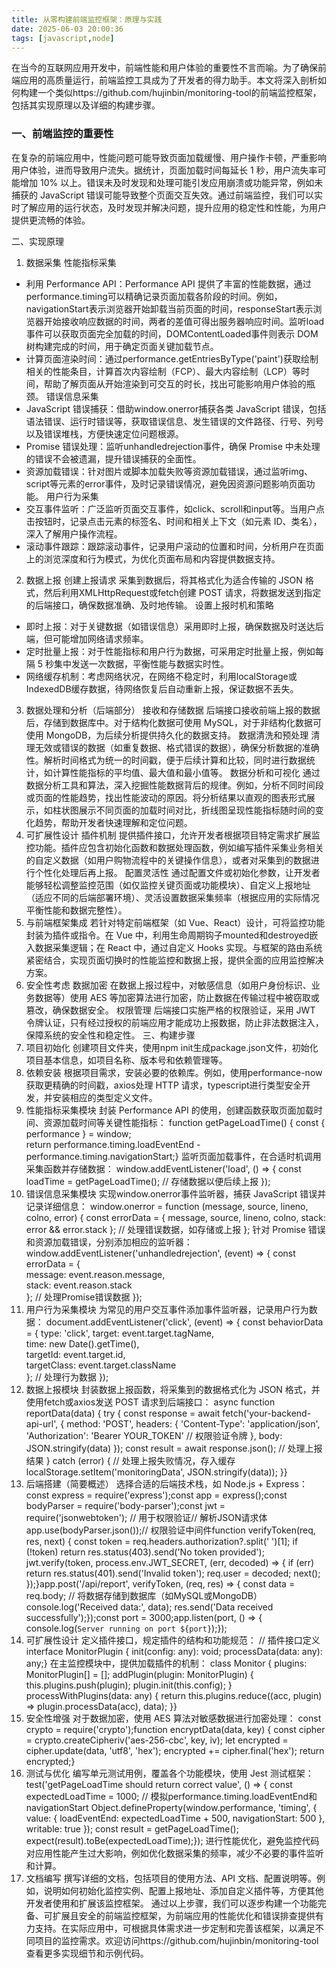 ```yaml
---
title: 从零构建前端监控框架：原理与实践
date: 2025-06-03 20:00:36
tags: [javascript,node]
---
```




在当今的互联网应用开发中，前端性能和用户体验的重要性不言而喻。为了确保前端应用的高质量运行，前端监控工具成为了开发者的得力助手。本文将深入剖析如何构建一个类似https://github.com/hujinbin/monitoring-tool的前端监控框架，包括其实现原理以及详细的构建步骤。


### 一、前端监控的重要性
在复杂的前端应用中，性能问题可能导致页面加载缓慢、用户操作卡顿，严重影响用户体验，进而导致用户流失。据统计，页面加载时间每延长 1 秒，用户流失率可能增加 10% 以上。错误未及时发现和处理可能引发应用崩溃或功能异常，例如未捕获的 JavaScript 错误可能导致整个页面交互失效。通过前端监控，我们可以实时了解应用的运行状态，及时发现并解决问题，提升应用的稳定性和性能，为用户提供更流畅的体验。

二、实现原理
1. 数据采集
性能指标采集


<!--more-->

- 利用 Performance API：Performance API 提供了丰富的性能数据，通过performance.timing可以精确记录页面加载各阶段的时间。例如，navigationStart表示浏览器开始卸载当前页面的时间，responseStart表示浏览器开始接收响应数据的时间，两者的差值可得出服务器响应时间。监听load事件可以获取页面完全加载的时间，DOMContentLoaded事件则表示 DOM 树构建完成的时间，用于确定页面关键加载节点。
- 计算页面渲染时间：通过performance.getEntriesByType('paint')获取绘制相关的性能条目，计算首次内容绘制（FCP）、最大内容绘制（LCP）等时间，帮助了解页面从开始渲染到可交互的时长，找出可能影响用户体验的瓶颈。
错误信息采集
- JavaScript 错误捕获：借助window.onerror捕获各类 JavaScript 错误，包括语法错误、运行时错误等，获取错误信息、发生错误的文件路径、行号、列号以及错误堆栈，方便快速定位问题根源。
- Promise 错误处理：监听unhandledrejection事件，确保 Promise 中未处理的错误不会被遗漏，提升错误捕获的全面性。
- 资源加载错误：针对图片或脚本加载失败等资源加载错误，通过监听img、script等元素的error事件，及时记录错误情况，避免因资源问题影响页面功能。
用户行为采集
- 交互事件监听：广泛监听页面交互事件，如click、scroll和input等。当用户点击按钮时，记录点击元素的标签名、时间和相关上下文（如元素 ID、类名），深入了解用户操作流程。
- 滚动事件跟踪：跟踪滚动事件，记录用户滚动的位置和时间，分析用户在页面上的浏览深度和行为模式，为优化页面布局和内容提供数据支持。



2. 数据上报
创建上报请求
采集到数据后，将其格式化为适合传输的 JSON 格式，然后利用XMLHttpRequest或fetch创建 POST 请求，将数据发送到指定的后端接口，确保数据准确、及时地传输。
设置上报时机和策略
- 即时上报：对于关键数据（如错误信息）采用即时上报，确保数据及时送达后端，但可能增加网络请求频率。
- 定时批量上报：对于性能指标和用户行为数据，可采用定时批量上报，例如每隔 5 秒集中发送一次数据，平衡性能与数据实时性。
- 网络缓存机制：考虑网络状况，在网络不稳定时，利用localStorage或IndexedDB缓存数据，待网络恢复后自动重新上报，保证数据不丢失。
3. 数据处理和分析（后端部分）
接收和存储数据
后端接口接收前端上报的数据后，存储到数据库中。对于结构化数据可使用 MySQL，对于非结构化数据可使用 MongoDB，为后续分析提供持久化的数据支持。
数据清洗和预处理
清理无效或错误的数据（如重复数据、格式错误的数据），确保分析数据的准确性。解析时间格式为统一的时间戳，便于后续计算和比较，同时进行数据统计，如计算性能指标的平均值、最大值和最小值等。
数据分析和可视化
通过数据分析工具和算法，深入挖掘性能数据背后的规律。例如，分析不同时间段或页面的性能趋势，找出性能波动的原因。将分析结果以直观的图表形式展示，如柱状图展示不同页面的加载时间对比，折线图呈现性能指标随时间的变化趋势，帮助开发者快速理解和定位问题。
4. 可扩展性设计
插件机制
提供插件接口，允许开发者根据项目特定需求扩展监控功能。插件应包含初始化函数和数据处理函数，例如编写插件采集业务相关的自定义数据（如用户购物流程中的关键操作信息），或者对采集到的数据进行个性化处理后再上报。
配置灵活性
通过配置文件或初始化参数，让开发者能够轻松调整监控范围（如仅监控关键页面或功能模块）、自定义上报地址（适应不同的后端部署环境）、灵活设置数据采集频率（根据应用的实际情况平衡性能和数据完整性）。
5. 与前端框架集成
若针对特定前端框架（如 Vue、React）设计，可将监控功能封装为插件或指令。在 Vue 中，利用生命周期钩子mounted和destroyed嵌入数据采集逻辑；在 React 中，通过自定义 Hooks 实现。与框架的路由系统紧密结合，实现页面切换时的性能监控和数据上报，提供全面的应用监控解决方案。
6. 安全性考虑
数据加密
在数据上报过程中，对敏感信息（如用户身份标识、业务数据等）使用 AES 等加密算法进行加密，防止数据在传输过程中被窃取或篡改，确保数据安全。
权限管理
后端接口实施严格的权限验证，采用 JWT 令牌认证，只有经过授权的前端应用才能成功上报数据，防止非法数据注入，保障系统的安全性和稳定性。
三、构建步骤
1. 项目初始化
创建项目文件夹，使用npm init生成package.json文件，初始化项目基本信息，如项目名称、版本号和依赖管理等。
2. 依赖安装
根据项目需求，安装必要的依赖库。例如，使用performance-now获取更精确的时间戳，axios处理 HTTP 请求，typescript进行类型安全开发，并安装相应的类型定义文件。
3. 性能指标采集模块
封装 Performance API 的使用，创建函数获取页面加载时间、资源加载时间等关键性能指标：
function getPageLoadTime() {
  const { performance } = window;  
  return performance.timing.loadEventEnd - performance.timing.navigationStart;}
监听页面加载事件，在合适时机调用采集函数并存储数据：
window.addEventListener('load', () => {
  const loadTime = getPageLoadTime();  // 存储数据以便后续上报
});
4. 错误信息采集模块
实现window.onerror事件监听器，捕获 JavaScript 错误并记录详细信息：
window.onerror = function (message, source, lineno, colno, error) {
  const errorData = {
      message, 
      source,    lineno,    colno,    stack: error && error.stack  };  // 处理错误数据，如存储或上报
  };
针对 Promise 错误和资源加载错误，分别添加相应的监听器：
window.addEventListener('unhandledrejection', (event) => {
  const errorData = {   
       message: event.reason.message,    
       stack: event.reason.stack  
   };  // 处理Promise错误数据
 });
5. 用户行为采集模块
为常见的用户交互事件添加事件监听器，记录用户行为数据：
document.addEventListener('click', (event) => {
  const behaviorData = {
      type: 'click',
      target: event.target.tagName,    
      time: new Date().getTime(),    
      targetId: event.target.id,    
      targetClass: event.target.className  
   };  // 处理行为数据
  });
6. 数据上报模块
封装数据上报函数，将采集到的数据格式化为 JSON 格式，并使用fetch或axios发送 POST 请求到后端接口：
async function reportData(data) {  try {    const response = await fetch('your-backend-api-url', {      method: 'POST',      headers: {        'Content-Type': 'application/json',        'Authorization': 'Bearer YOUR_TOKEN' // 权限验证令牌      },      body: JSON.stringify(data)    });    const result = await response.json();    // 处理上报结果  } catch (error) {    // 处理上报失败情况，存入缓存    localStorage.setItem('monitoringData', JSON.stringify(data));  }}
7. 后端搭建（简要概述）
选择合适的后端技术栈，如 Node.js + Express：
const express = require('express');const app = express();const bodyParser = require('body-parser');const jwt = require('jsonwebtoken'); // 用于权限验证// 解析JSON请求体app.use(bodyParser.json());// 权限验证中间件function verifyToken(req, res, next) {  const token = req.headers.authorization?.split(' ')[1];  if (!token) return res.status(403).send('No token provided');  jwt.verify(token, process.env.JWT_SECRET, (err, decoded) => {    if (err) return res.status(401).send('Invalid token');    req.user = decoded;    next();  });}app.post('/api/report', verifyToken, (req, res) => {  const data = req.body;  // 将数据存储到数据库（如MySQL或MongoDB）  console.log('Received data:', data);  res.send('Data received successfully');});const port = 3000;app.listen(port, () => {  console.log(`Server running on port ${port}`);});
8. 可扩展性设计
定义插件接口，规定插件的结构和功能规范：
// 插件接口定义interface MonitorPlugin {  init(config: any): void;  processData(data: any): any;}
在主监控模块中，提供加载插件的机制：
class Monitor {  plugins: MonitorPlugin[] = [];  addPlugin(plugin: MonitorPlugin) {    this.plugins.push(plugin);    plugin.init(this.config);  }  processWithPlugins(data: any) {    return this.plugins.reduce((acc, plugin) => plugin.processData(acc), data);  }}
9. 安全性增强
对于数据加密，使用 AES 算法对敏感数据进行加密处理：
const crypto = require('crypto');function encryptData(data, key) {  const cipher = crypto.createCipheriv('aes-256-cbc', key, iv);  let encrypted = cipher.update(data, 'utf8', 'hex');  encrypted += cipher.final('hex');  return encrypted;}
10. 测试与优化
编写单元测试用例，覆盖各个功能模块，使用 Jest 测试框架：
test('getPageLoadTime should return correct value', () => {  const expectedLoadTime = 1000;  // 模拟performance.timing.loadEventEnd和navigationStart  Object.defineProperty(window.performance, 'timing', {    value: {      loadEventEnd: expectedLoadTime + 500,      navigationStart: 500    },    writable: true  });  const result = getPageLoadTime();  expect(result).toBe(expectedLoadTime);});
进行性能优化，避免监控代码对应用性能产生过大影响，例如优化数据采集的频率，减少不必要的事件监听和计算。
11. 文档编写
撰写详细的文档，包括项目的使用方法、API 文档、配置说明等。例如，说明如何初始化监控实例、配置上报地址、添加自定义插件等，方便其他开发者使用和扩展该监控框架。
通过以上步骤，我们可以逐步构建一个功能完备、可扩展且安全的前端监控框架，为前端应用的性能优化和错误排查提供有力支持。在实际应用中，可根据具体需求进一步定制和完善该框架，以满足不同项目的监控需求。欢迎访问https://github.com/hujinbin/monitoring-tool查看更多实现细节和示例代码。